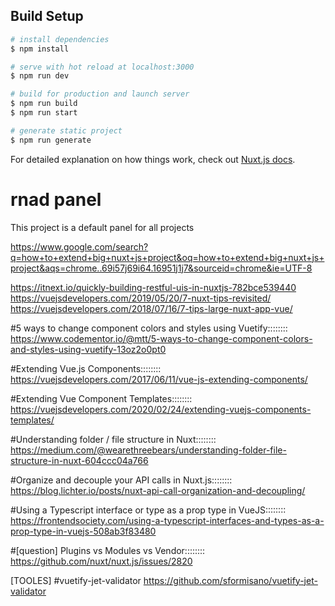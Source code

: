 ## Build Setup

```bash
# install dependencies
$ npm install

# serve with hot reload at localhost:3000
$ npm run dev

# build for production and launch server
$ npm run build
$ npm run start

# generate static project
$ npm run generate
```

For detailed explanation on how things work, check out [Nuxt.js docs](https://nuxtjs.org).

# rnad panel

This project is a default panel for all projects

https://www.google.com/search?q=how+to+extend+big+nuxt+js+project&oq=how+to+extend+big+nuxt+js+project&aqs=chrome..69i57j69i64.16951j1j7&sourceid=chrome&ie=UTF-8

https://itnext.io/quickly-building-restful-uis-in-nuxtjs-782bce539440
https://vuejsdevelopers.com/2019/05/20/7-nuxt-tips-revisited/
https://vuejsdevelopers.com/2018/07/16/7-tips-large-nuxt-app-vue/

#5 ways to change component colors and styles using Vuetify::::::::
https://www.codementor.io/@mtt/5-ways-to-change-component-colors-and-styles-using-vuetify-13oz2o0pt0

#Extending Vue.js Components::::::::
https://vuejsdevelopers.com/2017/06/11/vue-js-extending-components/

#Extending Vue Component Templates::::::::
https://vuejsdevelopers.com/2020/02/24/extending-vuejs-components-templates/

#Understanding folder / file structure in Nuxt::::::::
https://medium.com/@wearethreebears/understanding-folder-file-structure-in-nuxt-604ccc04a766

#Organize and decouple your API calls in Nuxt.js::::::::
https://blog.lichter.io/posts/nuxt-api-call-organization-and-decoupling/

#Using a Typescript interface or type as a prop type in VueJS::::::::
https://frontendsociety.com/using-a-typescript-interfaces-and-types-as-a-prop-type-in-vuejs-508ab3f83480

#[question] Plugins vs Modules vs Vendor::::::::
https://github.com/nuxt/nuxt.js/issues/2820

[TOOLES]
#vuetify-jet-validator
https://github.com/sformisano/vuetify-jet-validator
